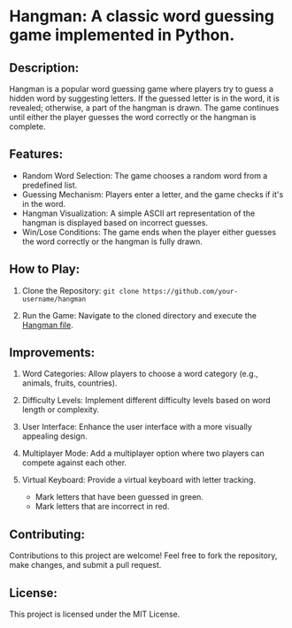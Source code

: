 # Hangman: A classic word guessing game implemented in Python.

   
## Description:

Hangman is a popular word guessing game where players try to guess a hidden word by suggesting letters. If the guessed letter is in the word, it is revealed; otherwise, a part of the hangman is drawn. The game continues until either the player guesses the word correctly or the hangman is complete.

## Features:

* Random Word Selection: The game chooses a random word from a predefined list.
* Guessing Mechanism: Players enter a letter, and the game checks if it's in the word.
* Hangman Visualization: A simple ASCII art representation of the hangman is displayed based on incorrect guesses.
* Win/Lose Conditions: The game ends when the player either guesses the word correctly or the hangman is fully drawn.

## How to Play:

1. Clone the Repository:
`git clone https://github.com/your-username/hangman`

2. Run the Game: Navigate to the cloned directory and execute the [Hangman file](hangman.py).

## Improvements:

1. Word Categories: Allow players to choose a word category (e.g., animals, fruits, countries).
   
2. Difficulty Levels: Implement different difficulty levels based on word length or complexity.
   
3. User Interface: Enhance the user interface with a more visually appealing design.

4. Multiplayer Mode: Add a multiplayer option where two players can compete against each other.
   
5. Virtual Keyboard: Provide a virtual keyboard with letter tracking.

    * Mark letters that have been guessed in green.
    * Mark letters that are incorrect in red.
      
## Contributing:

Contributions to this project are welcome! Feel free to fork the repository, make changes, and submit a pull request.

## License:

This project is licensed under the MIT License.
